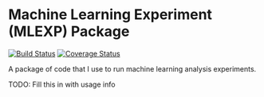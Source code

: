 # Machine Learning Experiment (MLEXP) Package
[![Build Status](https://travis-ci.org/jtbricker/mlexp.svg?branch=master)](https://travis-ci.org/jtbricker/mlexp)
[![Coverage Status](https://coveralls.io/repos/github/jtbricker/mlexp/badge.svg?branch=master)](https://coveralls.io/github/jtbricker/mlexp?branch=master)

A package of code that I use to run machine learning analysis experiments.

TODO:  Fill this in with usage info
